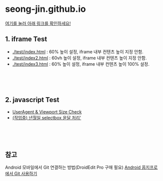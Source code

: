 # seong-jin.github.io

[여기를 눌러 아래 링크를 확인하세요!](https://seong-jin.github.io)

## 1. iframe Test

* <a href="./test/index.html" target="_blank">./test/index.html</a> : 60% 높이 설정, iframe 내부 컨텐츠 높이 지정 안함.
* <a href="./test/index2.html" target="_blank">./test/index2.html</a> : 60vh 높이 설정, iframe 내부 컨텐츠 높이 지정 안함.
* <a href="./test/index3.html" target="_blank">./test/index3.html</a> : 60% 높이 설정, iframe 내부 컨텐츠 높이 100% 설정.

<br><br><br>
## 2. javascript Test
* <a href="./test/device-check.html" target="_blank">UserAgent &amp; Viewport Size Check</a>
* <a href="./test/test-check-date.html" target="_blank">(작업중) 년월일 selectbox 윤달 처리'</a>

<br><br><br>
## 참고
Android 모바일에서 Git 연결하는 방법(DroidEdit Pro 구매 필요)
<a target="_blank" href="http://74hans.blogspot.com/2013/11/android-git.html?m=1">Android 옵지프로에서 Git 사용하기</a>

